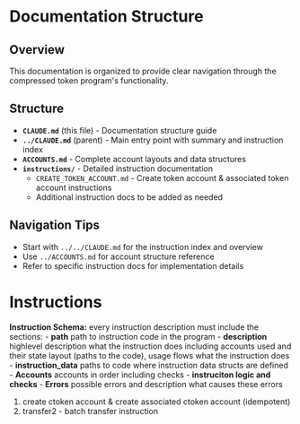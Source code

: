 # Documentation Structure

## Overview
This documentation is organized to provide clear navigation through the compressed token program's functionality.

## Structure
- **`CLAUDE.md`** (this file) - Documentation structure guide
- **`../CLAUDE.md`** (parent) - Main entry point with summary and instruction index
- **`ACCOUNTS.md`** - Complete account layouts and data structures
- **`instructions/`** - Detailed instruction documentation
  - `CREATE_TOKEN_ACCOUNT.md` - Create token account & associated token account instructions
  - Additional instruction docs to be added as needed

## Navigation Tips
- Start with `../../CLAUDE.md` for the instruction index and overview
- Use `../ACCOUNTS.md` for account structure reference
- Refer to specific instruction docs for implementation details


# Instructions

**Instruction Schema:**
every instruction description must include the sections:
    - **path** path to instruction code in the program
    - **description** highlevel description what the instruction does including accounts used and their state layout (paths to the code), usage flows what the instruction does
    - **instruction_data** paths to code where instruction data structs are defined
    - **Accounts** accounts in order including checks
    - **instruciton logic and checks**
    - **Errors** possible errors and description what causes these errors

1. create ctoken account & create associated ctoken account (idempotent)
2. transfer2 - batch transfer instruction
